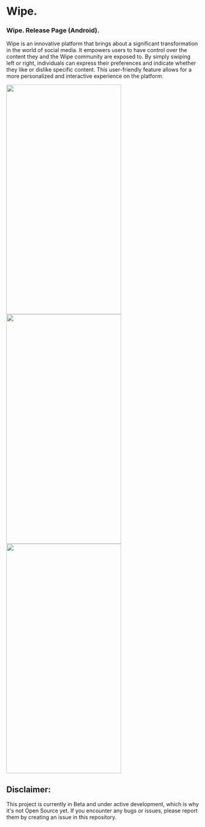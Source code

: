 # Wipe.
### Wipe. Release Page (Android).
Wipe is an innovative platform that brings about a significant transformation in the world of social media. It empowers users to have control over the content they and the Wipe community are exposed to. By simply swiping left or right, individuals can express their preferences and indicate whether they like or dislike specific content. This user-friendly feature allows for a more personalized and interactive experience on the platform.

 
<img src="https://github.com/konnraad/Wipe./assets/91384379/0db0fdd9-15ed-4db3-90a1-64b67f12964c" width="300" height="600">
<img src="https://github.com/konnraad/Wipe./assets/91384379/efeb65ff-7e80-4f48-9eb6-266332f2d9f2" width="300" height="600">
<img src="https://github.com/konnraad/Wipe./assets/91384379/060e0432-30a5-4f19-8a4a-b9e4ad713283" width="300" height="600">




## Disclaimer:

This project is currently in Beta and under active development, which is why it's not Open Source yet. 
If you encounter any bugs or issues, please report them by creating an issue in this repository.

